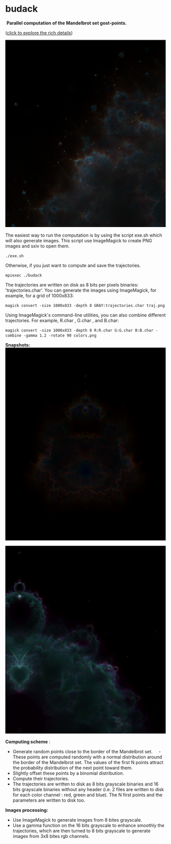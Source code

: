 # budack
 **Parallel computation of the Mandelbrot set gost-points.**

([click to explore the rich details](https://raw.githubusercontent.com/Tugdual-G/budack/main/images_exemples/trajhd.png))

![alt text](images_exemples/zoom1.png)

The easiest way to run the computation is by using the script exe.sh which will also generate images. This script use ImageMagick to create PNG images and sxiv to open them.

    ./exe.sh

Otherwise, if you just want to compute and save the trajectories.

    mpiexec ./budack

The trajectories are written on disk as 8 bits per pixels binaries: 'trajectories.char'.
You can generate the images using ImageMagick, for example, for a grid of 1000x833:

    magick convert -size 1000x833 -depth 8 GRAY:trajectories.char traj.png

Using ImageMagick's command-line utilities, you can also combine different trajectories. For example, R.char , G.char , and B.char:

    magick convert -size 1000x833 -depth 8 R:R.char G:G.char B:B.char -combine -gamma 1.2 -rotate 90 colors.png 
    
**Snapshots:**
![alt text](images_exemples/colors.png)



![alt text](images_exemples/zoom.png)

**Computing scheme** :

- Generate random points close to the border of the Mandelbrot set.
    - These points are computed randomly with a normal distribution around the border of the Mandelbrot set. The values of the first N points attract the probability distribution of the next point toward them. 
- Slightly offset these points by a binomial distribution.
- Compute their trajectories.
- The trajectories are written to disk as 8 bits grayscale binaries and 16 bits grayscale binaries without any header (i.e. 2 files are written to disk for each color channel : red, green and blue). The N first points and the parameters are written to disk too. 

**Images processing:**
- Use ImageMagick to generate images from 8 bites grayscale.
- Use a gamma function on the 16 bits grayscale to enhance smoothly the trajectories, which are then turned to 8 bits grayscale to generate images from 3x8 bites rgb channels.
